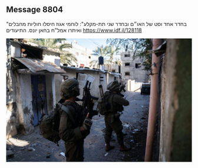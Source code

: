 ## Message 8804

"בחדר אחד וסט של האו״ם ובחדר שני תת-מקלע":
 לוחמי אגוז חיסלו חוליות מחבלים ואיתרו אמל"ח בחאן יונס. התיעודים
https://www.idf.il/128118

![Photo](8804/8804_photo.jpg)

